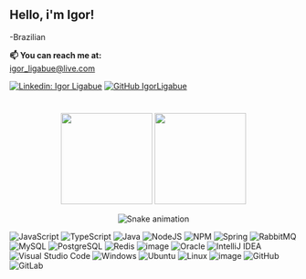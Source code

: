 ## Hello, i'm Igor! 

-Brazilian

**📫 You can reach me at:**</br>
[igor_ligabue@live.com](mailto:igor_ligabue@live.com)

[![Linkedin: Igor Ligabue](https://img.shields.io/badge/-Igor%20Ligabue-blue?style=flat-square&logo=Linkedin&logoColor=white&link=https://www.linkedin.com/in/igor-ligabue/)](https://www.linkedin.com/in/igor-ligabue/)
[![GitHub IgorLigabue](https://img.shields.io/github/followers/IgorLigabue?label=follow&style=social)](https://github.com/IgorLigabue/)

#
<div align="center"> 

  <img height="160em" src="https://github-readme-streak-stats.herokuapp.com/?user=IgorLigabue&theme=radical&hide_border=false"/>
  <img height="160em" src="https://github-readme-stats.vercel.app/api/top-langs/?username=IgorLigabue&layout=compact&langs_count=7&theme=radical"/>

  ![Snake animation](https://github.com/IgorLigabue/IgorLigabue/blob/output/github-contribution-grid-snake.svg)
 
</div>
<div align="left">
  
 ![JavaScript](https://img.shields.io/badge/JavaScript-F7DF1E?style=for-the-badge&logo=javascript&logoColor=black)
![TypeScript](https://img.shields.io/badge/TypeScript-007ACC?style=for-the-badge&logo=typescript&logoColor=white)
![Java](https://img.shields.io/badge/Java-ED8B00?style=for-the-badge&logo=java&logoColor=white)
![NodeJS](https://img.shields.io/badge/Node.js-43853D?style=for-the-badge&logo=node.js&logoColor=white)
![NPM](https://img.shields.io/badge/NPM-%23000000.svg?style=for-the-badge&logo=npm&logoColor=white)
![Spring](https://img.shields.io/badge/spring-%236DB33F.svg?style=for-the-badge&logo=spring&logoColor=white)
![RabbitMQ](https://img.shields.io/badge/Rabbitmq-FF6600?style=for-the-badge&logo=rabbitmq&logoColor=white)
![MySQL](https://img.shields.io/badge/MySQL-00000F?style=for-the-badge&logo=mysql&logoColor=white)
![PostgreSQL](https://img.shields.io/badge/PostgreSQL-316192?style=for-the-badge&logo=postgresql&logoColor=white)
![Redis](https://img.shields.io/badge/Redis-D9281A?style=for-the-badge&logo=redis&logoColor=white)
![image](https://img.shields.io/badge/Amazon_AWS-232F3E?style=for-the-badge&logo=amazon-aws&logoColor=white)
![Oracle](https://img.shields.io/badge/Oracle-F80000?style=for-the-badge&logo=oracle&logoColor=white)
![IntelliJ IDEA](https://img.shields.io/badge/IntelliJIDEA-000000.svg?style=for-the-badge&logo=intellij-idea&logoColor=white)
![Visual Studio Code](https://img.shields.io/badge/Visual%20Studio%20Code-0078d7.svg?style=for-the-badge&logo=visual-studio-code&logoColor=white)
![Windows](https://img.shields.io/badge/Windows-0078D6?style=for-the-badge&logo=windows&logoColor=white)
![Ubuntu](https://img.shields.io/badge/Ubuntu-E95420?style=for-the-badge&logo=ubuntu&logoColor=white)
![Linux](https://img.shields.io/badge/Linux-FCC624?style=for-the-badge&logo=linux&logoColor=black)
![image](https://img.shields.io/badge/Git-E34F26?style=for-the-badge&logo=git&logoColor=white)
![GitHub](https://img.shields.io/badge/github-%23121011.svg?style=for-the-badge&logo=github&logoColor=white)
![GitLab](https://img.shields.io/badge/gitlab-%23181717.svg?style=for-the-badge&logo=gitlab&logoColor=white)
  
 </div>
